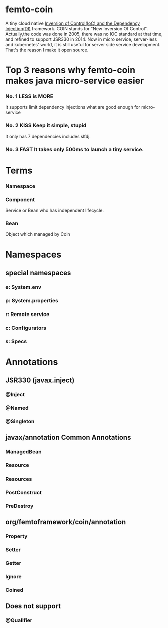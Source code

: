# femto-coin
A tiny cloud native [Inversion of Control(IoC) and the Dependency Injection(DI)](https://www.martinfowler.com/articles/injection.html) framework.  COIN stands for "New Inversion Of Control". 
Actually,the code was done in 2005, there was no IOC standard at that time, and refined to support JSR330 in 2014. Now in micro service, server-less and kubernetes' world, it is still useful for server side service development. That's the reason I make it open source.

# Top 3 reasons why femto-coin makes java micro-service easier

### No. 1 LESS is MORE
It supports limit dependency injections what are good enough for micro-service
### No. 2 KISS Keep it simple, stupid
It only has 7 dependencies includes slf4j.
### No. 3 FAST It takes only 500ms to launch a tiny service.

# Terms
### Namespace
### Component
  Service or Bean who has independent lifecycle.
### Bean
  Object which managed by Coin

# Namespaces
## special namespaces
### e: System.env
### p: System.properties
### r: Remote service
### c: Configurators
### s: Specs


# Annotations
## JSR330 (javax.inject)
### @Inject
### @Named
### @Singleton

## javax/annotation Common Annotations
### ManagedBean
### Resource
### Resources
### PostConstruct
### PreDestroy

## org/femtoframework/coin/annotation
### Property
### Setter
### Getter
### Ignore
### Coined

## Does not support
### @Qualifier

